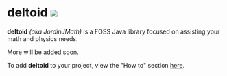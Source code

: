 # deltoid [![](https://jitpack.io/v/me.jordin/deltoid.svg)](https://jitpack.io/#me.jordin/deltoid)


**deltoid** *(aka JordinJMath)* is a FOSS Java library focused on assisting your math and physics needs.

More will be added soon.

To add **deltoid** to your project, view the "How to" section [here](https://jitpack.io/#me.jordin/deltoid).
